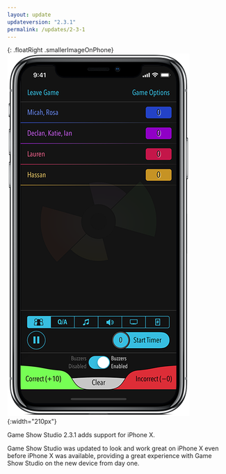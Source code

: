 ```yaml
---
layout: update
updateversion: "2.3.1"
permalink: /updates/2-3-1
---
```


{: .floatRight .smallerImageOnPhone}
![host screen](/images/updates/2-3-1/host-x.png){:width="210px"}

Game Show Studio 2.3.1 adds support for iPhone X.

Game Show Studio was updated to look and work great on iPhone X even before iPhone X was available, providing a great experience with Game Show Studio on the new device from day one.

